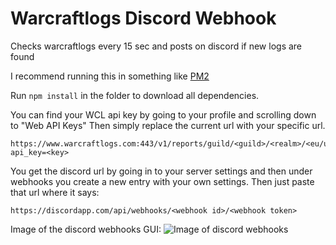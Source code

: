 # Warcraftlogs Discord Webhook
Checks warcraftlogs every 15 sec and posts on discord if new logs are found

I recommend running this in something like [PM2](https://github.com/Unitech/pm2)

Run ```npm install``` in the folder to download all dependencies.

You can find your WCL api key by going to your profile and scrolling down to "Web API Keys"
Then simply replace the current url with your specific url.
```
https://www.warcraftlogs.com:443/v1/reports/guild/<guild>/<realm>/<eu/us>?api_key=<key>
```

You get the discord url by going in to your server settings and then under webhooks you create a new entry with your own settings.
Then just paste that url where it says:

```
https://discordapp.com/api/webhooks/<webhook id>/<webhook token>
```
Image of the discord webhooks GUI:
![Image of discord webhooks](http://i.imgur.com/zi5J1X5.png)
